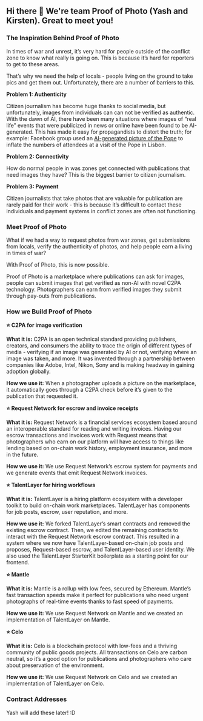 ## Hi there 👋 We're team Proof of Photo (Yash and Kirsten). Great to meet you!

### The Inspiration Behind Proof of Photo

In times of war and unrest, it’s very hard for people outside of the conflict zone to know what really is going on. This is because it’s hard for reporters to get to these areas.

That’s why we need the help of locals - people living on the ground to take pics and get them out. Unfortunately, there are a number of barriers to this. 

**Problem 1: Authenticity**

Citizen journalism has become huge thanks to social media, but unfortunately, images from individuals can can not be verified as authentic. With the dawn of AI, there have been many situations where images of “real life” events that were publicized in news or online have been found to be AI-generated. This has made it easy for propagandists to distort the truth; for example: Facebook group used an [AI-generated picture of the Pope](https://www.facebook.com/catholicforlifee/posts/pfbid02K9sj8dazQqWSgeWoqebz7PXkMJdzREKu7hNW2qCxoyQNEhXHQUxV8YvH3BdoowGCl) to inflate the numbers of attendees at a visit of the Pope in Lisbon.

**Problem 2: Connectivity**

How do normal people in was zones get connected with publications that need images they have? This is the biggest barrier to citizen journalism.

**Problem 3: Payment**

Citizen journalists that take photos that are valuable for publication are rarely paid for their work - this is because it’s difficult to contact these individuals and payment systems in conflict zones are often not functioning. 

### Meet Proof of Photo

What if we had a way to request photos from war zones, get submissions from locals, verify the authenticity of photos, and help people earn a living in times of war? 

With Proof of Photo, this is now possible.

Proof of Photo is a marketplace where publications can ask for images, people can submit images that get verified as non-AI with novel C2PA technology. Photographers can earn from verified images they submit through pay-outs from publications. 

### How we Build Proof of Photo

**⭐ C2PA for image verification**

**What it is:** C2PA is an open technical standard providing publishers, creators, and consumers the ability to trace the origin of different types of media - verifying if an image was generated by AI or not, verifying where an image was taken, and more. It was invented through a partnership between companies like Adobe, Intel, Nikon, Sony and is making headway in gaining adoption globally. 

**How we use it:** When a photographer uploads a picture on the marketplace, it automatically goes through a C2PA check before it’s given to the publication that requested it. 

**⭐ Request Network for escrow and invoice receipts**

**What it is:** Request Network is a financial services ecosystem based around an interoperable standard for reading and writing invoices. Having our escrow transactions and invoices work with Request means that photographers who earn on our platform will have access to things like lending based on on-chain work history, employment insurance, and more in the future. 

**How we use it:** We use Request Network’s escrow system for payments and we generate events that emit Request Network invoices.

**⭐ TalentLayer for hiring workflows**

**What it is:** TalentLayer is a hiring platform ecosystem with a developer toolkit to build on-chain work marketplaces. TalentLayer has components for job posts, escrow, user reputation, and more. 

**How we use it:** We forked TalentLayer’s smart contracts and removed the existing escrow contract. Then, we edited the remaining contracts to interact with the Request Network escrow contract. This resulted in a system where we now have TalentLayer-based on-chain job posts and proposes, Request-based escrow, and TalentLayer-based user identity. We also used the TalentLayer StarterKit boilerplate as a starting point for our frontend. 

**⭐ Mantle** 

**What it is:** Mantle is a rollup with low fees, secured by Ethereum. Mantle’s fast transaction speeds make it perfect for publications who need urgent photographs of real-time events thanks to fast speed of payments.

**How we use it:** We use Request Network on Mantle and we created an implementation of TalentLayer on Mantle. 

**⭐ Celo**

**What it is:** Celo is a blockchain protocol with low-fees and a thriving community of public goods projects. All transactions on Celo are carbon neutral, so it’s a good option for publications and photographers who care about preservation of the environment. 

**How we use it:** We use Request Network on Celo and we created an implementation of TalentLayer on Celo.

### Contract Addresses

Yash will add these later! :D
